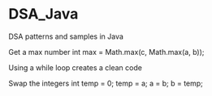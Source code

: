 # DSA_Java
DSA patterns and samples in Java

Get a max number
  int max = Math.max(c, Math.max(a, b));

Using a while loop creates a clean code 

Swap the integers
 int temp = 0;
 temp = a;
 a = b;
 b = temp;

